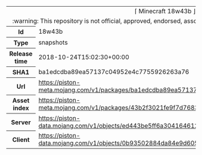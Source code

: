 <html><table>
<tr><td colspan="2" align="center"><img width="0" height="0"><br/>⌈ Minecraft 18w43b ⌋<br/><img width="0" height="0"></td></tr>
<tr><td colspan="2" align="center"><img width="0" height="0"><br/>
:warning: This repository is not official, approved, endorsed, associated or connected with Mojang :warning:
<br/><img width="0" height="0"></td></tr>
<tr><th>Id</th><td>18w43b</td></tr>
<tr><th>Type</th><td>snapshots</td></tr>
<tr><th>Release time</th><td>2018-10-24T15:02:30+00:00</td></tr>
<tr><th>SHA1</th><td>ba1edcdba89ea57137c04952e4c7755926263a76</td></tr>
<tr><th>Url</th><td><a href="https://piston-meta.mojang.com/v1/packages/ba1edcdba89ea57137c04952e4c7755926263a76/18w43b.json">https://piston-meta.mojang.com/v1/packages/ba1edcdba89ea57137c04952e4c7755926263a76/18w43b.json</a></td></tr>
<tr><th>Asset index</th><td><a href="https://piston-meta.mojang.com/v1/packages/43b2f3021fe9f7d768378de95538e22da3ee8301/1.14.json">https://piston-meta.mojang.com/v1/packages/43b2f3021fe9f7d768378de95538e22da3ee8301/1.14.json</a></td></tr>
<tr><th>Server</th><td><a href="https://piston-data.mojang.com/v1/objects/ed443be5ff6a304164612c545f0942fd99d53e13/server.jar">https://piston-data.mojang.com/v1/objects/ed443be5ff6a304164612c545f0942fd99d53e13/server.jar</a></td></tr>
<tr><th>Client</th><td><a href="https://piston-data.mojang.com/v1/objects/0b93502884da84e9d60532729eca59b70c96f281/client.jar">https://piston-data.mojang.com/v1/objects/0b93502884da84e9d60532729eca59b70c96f281/client.jar</a></td></tr>
</table></html>